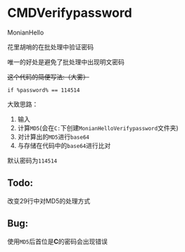 # CMDVerifypassword

MonianHello 

花里胡哨的在批处理中验证密码

唯一的好处是避免了批处理中出现明文密码

~~这个代码的简便写法:（大雾）~~

    if %password% == 114514

大致思路：

 1. 输入
 2. 计算`MD5`(会在`C:`下创建`MonianHelloVerifypassword`文件夹)
 3. 对计算出的`MD5`进行`base64`
 4. 与存储在代码中的`base64`进行比对


默认密码为`114514`
## Todo:
改变29行中对MD5的处理方式

## Bug:
使用`MD5`后首位是**C**的密码会出现错误

